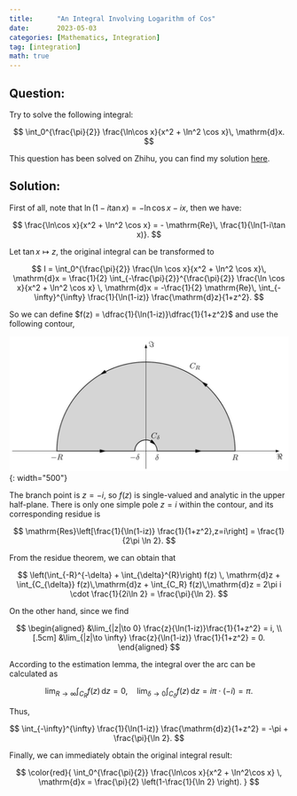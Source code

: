 ```yaml
---
title:      "An Integral Involving Logarithm of Cos"
date:       2023-05-03
categories: [Mathematics, Integration]
tag: [integration]
math: true
---
```

## Question:
Try to solve the following integral:

$$
\int_0^{\frac{\pi}{2}} \frac{\ln\cos x}{x^2 + \ln^2 \cos x}\, \mathrm{d}x.
$$

This question has been solved on Zhihu, you can find my solution [here](https://www.zhihu.com/question/598864675/answer/3011183881).

## Solution:
First of all, note that $\ln (1-i\tan x) = -\ln \cos x -ix$, then we have:

$$
\frac{\ln\cos x}{x^2 + \ln^2 \cos x} = - \mathrm{Re}\, \frac{1}{\ln(1-i\tan x)}.
$$

Let $\tan x \mapsto z$, the original integral can be transformed to

$$
I = \int_0^{\frac{\pi}{2}} \frac{\ln \cos x}{x^2 + \ln^2 \cos x}\, \mathrm{d}x = \frac{1}{2} \int_{-\frac{\pi}{2}}^{\frac{\pi}{2}} \frac{\ln \cos x}{x^2 + \ln^2 \cos x} \, \mathrm{d}x = -\frac{1}{2} \mathrm{Re}\, \int_{-\infty}^{\infty} \frac{1}{\ln(1-iz)} \frac{\mathrm{d}z}{1+z^2}.
$$

So we can define $f(z) = \dfrac{1}{\ln(1-iz)}\dfrac{1}{1+z^2}$ and use the following contour,

![contour](/img/in-post/Contour/semicircle-1.JPG){: width="500"}

The branch point is $z=-i$, so $f(z)$ is single-valued and analytic in the upper half-plane. There is only one simple pole $z=i$ within the contour, and its corresponding residue is

$$
\mathrm{Res}\left[\frac{1}{\ln(1-iz)} \frac{1}{1+z^2},z=i\right] = \frac{1}{2\pi \ln 2}.
$$

From the residue theorem, we can obtain that

$$
\left(\int_{-R}^{-\delta} + \int_{\delta}^{R}\right) f(z) \, \mathrm{d}z + \int_{C_{\delta}} f(z)\,\mathrm{d}z + \int_{C_R} f(z)\,\mathrm{d}z = 2\pi i \cdot \frac{1}{2i\ln 2} = \frac{\pi}{\ln 2}.
$$

On the other hand, since we find

$$
\begin{aligned}
    &\lim_{|z|\to 0} \frac{z}{\ln(1-iz)}\frac{1}{1+z^2} = i, \\[.5cm]
    &\lim_{|z|\to \infty} \frac{z}{\ln(1-iz)} \frac{1}{1+z^2} = 0.
\end{aligned}
$$

According to the estimation lemma, the integral over the arc can be calculated as

$$
\lim_{R\to\infty} \int_{C_{R}}f(z) \, \mathrm{d}z =0,\quad \lim_{\delta\to 0} \int_{C_{\delta}}f(z)\,\mathrm{d}z = i\pi \cdot(-i) = \pi.
$$

Thus,

$$
\int_{-\infty}^{\infty} \frac{1}{\ln(1-iz)} \frac{\mathrm{d}z}{1+z^2} = -\pi  + \frac{\pi}{\ln 2}.
$$

Finally, we can immediately obtain the original integral result:

$$
\color{red}{
\int_0^{\frac{\pi}{2}} \frac{\ln\cos x}{x^2 + \ln^2\cos x} \, \mathrm{d}x = \frac{\pi}{2} \left(1-\frac{1}{\ln 2} \right).
}
$$